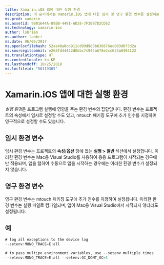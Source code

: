 ```yaml
---
title: Xamarin.iOS 앱에 대한 실행 환경
description: 이 문서에서는 Xamarin.iOS 앱에 대한 임시 및 영구 환경 변수를 설정하는 방법을 설명합니다. 프로젝트의 속성에서 또는 mtouch 패키징 도구에 불필요한 인수로 변수를 지정할 수 있습니다.
ms.prod: xamarin
ms.assetid: 9801644A-89BB-4491-AD28-7F3B97D2CD62
ms.technology: xamarin-ios
author: lobrien
ms.author: laobri
ms.date: 06/05/2017
ms.openlocfilehash: 52ae48a0cd911cd90d985b830876ec003d073d2a
ms.sourcegitcommit: e268fd44422d0bbc7c944a678e2cc633a0493122
ms.translationtype: HT
ms.contentlocale: ko-KR
ms.lasthandoff: 10/25/2018
ms.locfileid: "50119305"
---
```

# <a name="execution-environment-for-xamarinios-apps"></a>Xamarin.iOS 앱에 대한 실행 환경

*실행 환경*은 프로그램 실행에 영향을 주는 환경 변수의 집합입니다. 환경 변수는 프로젝트의 속성에서 임시로 설정할 수도 있고, mtouch 패키징 도구에 추가 인수를 지정하여 영구적으로 설정할 수도 있습니다.

## <a name="temporary-environment-variables"></a>임시 환경 변수

임시 환경 변수는 프로젝트의 **속성**/**옵션** 창에 있는 **실행 > 일반** 섹션에서 설정합니다. 이러한 환경 변수는 Mac용 Visual Studio를 사용하여 응용 프로그램이 시작되는 경우에만 적용되며, 앱을 탭하여 수동으로 앱을 시작하는 경우에는 이러한 환경 변수가 설정되지 않습니다.

## <a name="permanent-environment-variables"></a>영구 환경 변수

영구 환경 변수는 mtouch 패키징 도구에 추가 인수를 지정하여 설정됩니다. 이러한 환경 변수는 실행 파일로 컴파일되며, 앱이 Mac용 Visual Studio에서 시작되지 않더라도 설정됩니다.

## <a name="example"></a>예

```csharp
# log all exceptions to the device log
--setenv:MONO_TRACE=E:all

# to pass multipe environment variables, use --setenv multiple times
--setenv:MONO_TRACE=E:all --setenv:GC_DONT_GC=1
```

